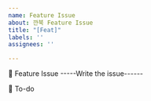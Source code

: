 ```yaml
---
name: Feature Issue
about: 깐북 Feature Issue
title: "[Feat]"
labels: ''
assignees: ''

---
```


📌 Feature Issue
-----Write the issue------


📝 To-do

